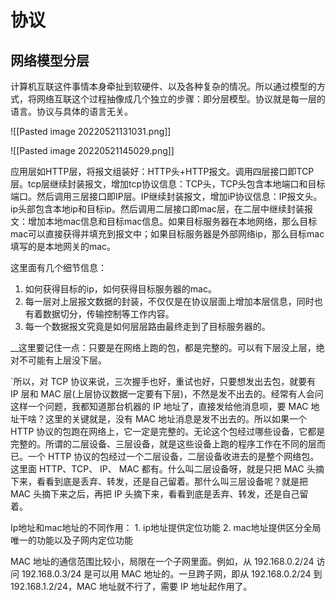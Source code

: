 # 协议 
## 网络模型分层
计算机互联这件事情本身牵扯到软硬件、以及各种复杂的情况。所以通过模型的方式，将网络互联这个过程抽像成几个独立的步骤：即分层模型。协议就是每一层的语言。协议与具体的语言无关。

![[Pasted image 20220521131031.png]]



![[Pasted image 20220521145029.png]]

应用层如HTTP层，将报文组装好：HTTP头+HTTP报文。调用四层接口即TCP层。tcp层继续封装报文，增加tcp协议信息：TCP头，TCP头包含本地端口和目标端口。然后调用三层接口即IP层。IP继续封装报文，增加iP协议信息：IP报文头。ip头部包含本地ip和目标ip。然后调用二层接口即mac层，在二层中继续封装报文：增加本地mac信息和目标mac信息。如果目标服务器在本地网络，那么目标mac可以直接获得并填充到报文中；如果目标服务器是外部网络ip，那么目标mac填写的是本地网关的mac。

这里面有几个细节信息：
1. 如何获得目标的ip，如何获得目标服务器的mac。
2. 每一层对上层报文数据的封装，不仅仅是在协议层面上增加本层信息，同时也有着数据切分，传输控制等工作内容。
3. 每一个数据报文究竟是如何层层路由最终走到了目标服务器的。



__这里要记住一点：只要是在网络上跑的包，都是完整的。可以有下层没上层，绝对不可能有上层没下层。

`所以，对 TCP 协议来说，三次握手也好，重试也好，只要想发出去包，就要有 IP 层和 MAC 层(上层协议数据一定要有下层)，不然是发不出去的。经常有人会问这样一个问题，我都知道那台机器的 IP 地址了，直接发给他消息呗，要 MAC 地址干啥？这里的关键就是，没有 MAC 地址消息是发不出去的。所以如果一个 HTTP 协议的包跑在网络上，它一定是完整的。无论这个包经过哪些设备，它都是完整的。所谓的二层设备、三层设备，就是这些设备上跑的程序工作在不同的层而已。一个 HTTP 协议的包经过一个二层设备，二层设备收进去的是整个网络包。这里面 HTTP、TCP、 IP、 MAC 都有。什么叫二层设备呀，就是只把 MAC 头摘下来，看看到底是丢弃、转发，还是自己留着。那什么叫三层设备呢？就是把 MAC 头摘下来之后，再把 IP 头摘下来，看看到底是丢弃、转发，还是自己留着。

Ip地址和mac地址的不同作用： 1. ip地址提供定位功能 2. mac地址提供区分全局唯一的功能以及子网内定位功能

MAC 地址的通信范围比较小，局限在一个子网里面。例如，从 192.168.0.2/24 访问 192.168.0.3/24 是可以用 MAC 地址的。一旦跨子网，即从 192.168.0.2/24 到 192.168.1.2/24，MAC 地址就不行了，需要 IP 地址起作用了。